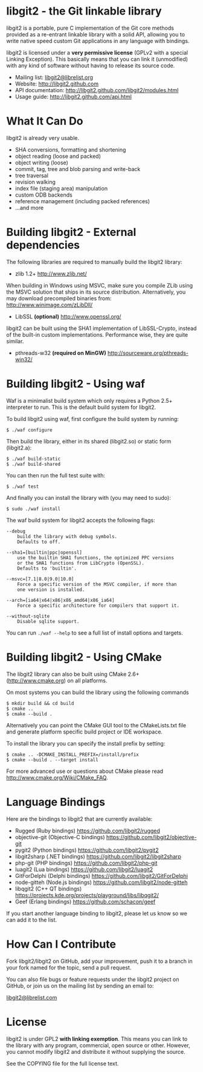 libgit2 - the Git linkable library
======================

libgit2 is a portable, pure C implementation of the Git core methods provided as a
re-entrant linkable library with a solid API, allowing you to write native
speed custom Git applications in any language with bindings.

libgit2 is licensed under a **very permissive license** (GPLv2 with a special Linking Exception).
This basically means that you can link it (unmodified) with any kind of software without having to
release its source code.

* Mailing list: <libgit2@librelist.org>
* Website: <http://libgit2.github.com>
* API documentation: <http://libgit2.github.com/libgit2/modules.html>
* Usage guide: <http://libgit2.github.com/api.html>

What It Can Do
==================================

libgit2 is already very usable.

* SHA conversions, formatting and shortening
* object reading (loose and packed)
* object writing (loose)
* commit, tag, tree and blob parsing and write-back
* tree traversal
* revision walking
* index file (staging area) manipulation
* custom ODB backends
* reference management (including packed references)
* ...and more


Building libgit2 - External dependencies
========================================

The following libraries are required to manually build the libgit2 library:

* zlib 1.2+ <http://www.zlib.net/>

When building in Windows using MSVC, make sure you compile ZLib using the MSVC solution that ships in its source distribution.
Alternatively, you may download precompiled binaries from: <http://www.winimage.com/zLibDll/>

* LibSSL **(optional)** <http://www.openssl.org/>

libgit2 can be built using the SHA1 implementation of LibSSL-Crypto, instead of the built-in custom implementations. Performance wise, they are quite similar.

* pthreads-w32 **(required on MinGW)** <http://sourceware.org/pthreads-win32/>

Building libgit2 - Using waf
======================

Waf is a minimalist build system which only requires a Python 2.5+ interpreter to run. This is the default build system for libgit2.

To build libgit2 using waf, first configure the build system by running:

    $ ./waf configure

Then build the library, either in its shared (libgit2.so) or static form (libgit2.a):

    $ ./waf build-static
    $ ./waf build-shared

You can then run the full test suite with:

    $ ./waf test

And finally you can install the library with (you may need to sudo):

    $ sudo ./waf install

The waf build system for libgit2 accepts the following flags:

	--debug
		build the library with debug symbols.
		Defaults to off.

	--sha1=[builtin|ppc|openssl]
		use the builtin SHA1 functions, the optimized PPC versions
		or the SHA1 functions from LibCrypto (OpenSSL).
		Defaults to 'builtin'.

	--msvc=[7.1|8.0|9.0|10.0]
		Force a specific version of the MSVC compiler, if more than
		one version is installed.

	--arch=[ia64|x64|x86|x86_amd64|x86_ia64]
		Force a specific architecture for compilers that support it.

	--without-sqlite
		Disable sqlite support.

You can run `./waf --help` to see a full list of install options and
targets.


Building libgit2 - Using CMake
==============================

The libgit2 library can also be built using CMake 2.6+ (<http://www.cmake.org>) on all platforms.

On most systems you can build the library using the following commands

	$ mkdir build && cd build
	$ cmake ..
	$ cmake --build .

Alternatively you can point the CMake GUI tool to the CMakeLists.txt file and generate platform specific build project or IDE workspace.

To install the library you can specify the install prefix by setting:

	$ cmake .. -DCMAKE_INSTALL_PREFIX=/install/prefix
	$ cmake --build . --target install

For more advanced use or questions about CMake please read <http://www.cmake.org/Wiki/CMake_FAQ>.


Language Bindings
==================================

Here are the bindings to libgit2 that are currently available:

* Rugged (Ruby bindings) <https://github.com/libgit2/rugged>
* objective-git (Objective-C bindings) <https://github.com/libgit2/objective-git>
* pygit2 (Python bindings) <https://github.com/libgit2/pygit2>
* libgit2sharp (.NET bindings) <https://github.com/libgit2/libgit2sharp>
* php-git (PHP bindings) <https://github.com/libgit2/php-git>
* luagit2 (Lua bindings) <https://github.com/libgit2/luagit2>
* GitForDelphi (Delphi bindings) <https://github.com/libgit2/GitForDelphi>
* node-gitteh (Node.js bindings) <https://github.com/libgit2/node-gitteh>
* libqgit2 (C++ QT bindings) <https://projects.kde.org/projects/playground/libs/libqgit2/>
* Geef (Erlang bindings) <https://github.com/schacon/geef>

If you start another language binding to libgit2, please let us know so
we can add it to the list.

How Can I Contribute
==================================

Fork libgit2/libgit2 on GitHub, add your improvement, push it to a branch
in your fork named for the topic, send a pull request.

You can also file bugs or feature requests under the libgit2 project on
GitHub, or join us on the mailing list by sending an email to:

libgit2@librelist.com


License 
==================================
libgit2 is under GPL2 **with linking exemption**. This means you
can link to the library with any program, commercial, open source or
other.  However, you cannot modify libgit2 and distribute it without
supplying the source.

See the COPYING file for the full license text.
